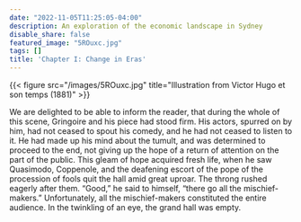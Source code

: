 ```yaml
---
date: "2022-11-05T11:25:05-04:00"
description: An exploration of the economic landscape in Sydney
disable_share: false
featured_image: "5ROuxc.jpg"
tags: []
title: 'Chapter I: Change in Eras'
---
```

{{< figure src="/images/5ROuxc.jpg" title="Illustration from Victor Hugo et son temps (1881)" >}}

We are delighted to be able to inform the reader, that during the whole of this scene, Gringoire and his piece had stood firm. His actors, spurred on by him, had not ceased to spout his comedy, and he had not ceased to listen to it. He had made up his mind about the tumult, and was determined to proceed to the end, not giving up the hope of a return of attention on the part of the public. This gleam of hope acquired fresh life, when he saw Quasimodo, Coppenole, and the deafening escort of the pope of the procession of fools quit the hall amid great uproar. The throng rushed eagerly after them. “Good,” he said to himself, “there go all the mischief-makers.” Unfortunately, all the mischief-makers constituted the entire audience. In the twinkling of an eye, the grand hall was empty.
